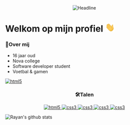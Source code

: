 <div align=center>
        <img src="https://readme-typing-svg.herokuapp.com?color=%236FDA44&size=32&center=true&vCenter=true&width=600&height=50&lines=Hoi+ik+ben+Rayan;Software+Developer+Student;16+jaar+oud" alt="Headline" />
    </div>
<h1 align="left">Welkom op mijn profiel <img src="https://raw.githubusercontent.com/ABSphreak/ABSphreak/master/gifs/Hi.gif" width="30px"> </h1>
<div align=left>
<div align=left>

### 🧭Over mij


- 16 jaar oud
- Nova college
- Software developer student
- Voetbal & gamen


<a href="https://www.w3.org/html/" target="_blank"> 
    <img src="https://www.pixelsquid.com/png/lgbt-gay-pride-waving-flag-2588101171021354474?image=I02"
      alt="html5"/> 
  </a>




<h3 align="center">🛠️Talen</h3>
<p align="center">
  <a href="https://www.w3.org/html/" target="_blank"> 
    <img src="https://img.shields.io/badge/html-E34F26.svg?style=for-the-badge&logo=html5&logoColor=white"
      alt="html5"/> 
  </a>
  <a href="https://www.w3schools.com/css/" target="_blank">
    <img src="https://img.shields.io/badge/css-1572B6.svg?style=for-the-badge&logo=css3&logoColor=white"
      alt="css3"/>
  </a>
 <a href="https://www.w3schools.com/c#/" target="_blank">
  <img src="https://img.shields.io/badge/C%23-239120?style=for-the-badge&logo=c-sharp&logoColor=white"
      alt="css3"/>
  </a>
<a href="https://www.w3schools.com/php/" target="_blank">
  <img src="https://img.shields.io/badge/PHP-777BB4?style=for-the-badge&logo=php&logoColor=white"
      alt="css3"/>
  </a>
<a href="https://www.w3schools.com/MySQL/" target="_blank">
  <img src="https://img.shields.io/badge/MySQL-00000F?style=for-the-badge&logo=mysql&logoColor=white"
      alt="css3"/>
  </a>

</p>




![Rayan's github stats](https://github-readme-stats.vercel.app/api?username=RayanK01&show_icons=true&theme=radical)
<div align=left>
